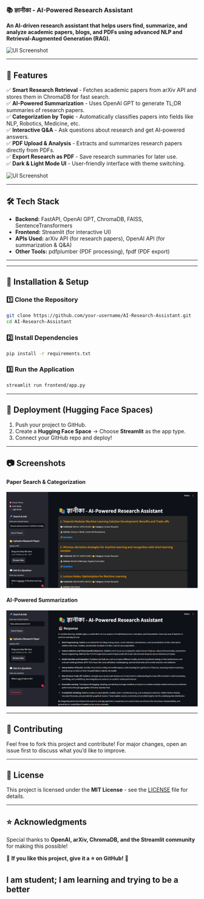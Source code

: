 ### 📚 ज्ञानीका - AI-Powered Research Assistant  

**An AI-driven research assistant that helps users find, summarize, and analyze academic papers, blogs, and PDFs using advanced NLP and Retrieval-Augmented Generation (RAG).**

![UI Screenshot](screenshots/ui_1.png)

---

## 🚀 Features

✅ **Smart Research Retrieval** - Fetches academic papers from arXiv API and stores them in ChromaDB for fast search.  
✅ **AI-Powered Summarization** - Uses OpenAI GPT to generate TL;DR summaries of research papers.  
✅ **Categorization by Topic** - Automatically classifies papers into fields like NLP, Robotics, Medicine, etc.  
✅ **Interactive Q&A** - Ask questions about research and get AI-powered answers.  
✅ **PDF Upload & Analysis** - Extracts and summarizes research papers directly from PDFs.  
✅ **Export Research as PDF** - Save research summaries for later use.  
✅ **Dark & Light Mode UI** - User-friendly interface with theme switching.  

![UI Screenshot](screenshots/ui_2.png)

---

## 🛠️ Tech Stack

- **Backend:** FastAPI, OpenAI GPT, ChromaDB, FAISS, SentenceTransformers  
- **Frontend:** Streamlit (for interactive UI)  
- **APIs Used:** arXiv API (for research papers), OpenAI API (for summarization & Q&A)  
- **Other Tools:** pdfplumber (PDF processing), fpdf (PDF export)  

---


---

## 🔧 Installation & Setup

### 1️⃣ Clone the Repository
```sh
git clone https://github.com/your-username/AI-Research-Assistant.git
cd AI-Research-Assistant
```

### 2️⃣ Install Dependencies
```sh
pip install -r requirements.txt
```

### 3️⃣ Run the Application
```sh
streamlit run frontend/app.py
```

---

## 🚀 Deployment (Hugging Face Spaces)
1. Push your project to GitHub.  
2. Create a **Hugging Face Space** → Choose **Streamlit** as the app type.  
3. Connect your GitHub repo and deploy!  

---

## 📷 Screenshots
#### **Paper Search & Categorization**
![Search & Categorization](screenshots/search_papers.png)

#### **AI-Powered Summarization**
![Summarization](screenshots/summarization.png)


---

## 🤝 Contributing
Feel free to fork this project and contribute! For major changes, open an issue first to discuss what you’d like to improve.

---

## 📝 License
This project is licensed under the **MIT License** - see the [LICENSE](LICENSE) file for details.

---

## ⭐ Acknowledgments
Special thanks to **OpenAI, arXiv, ChromaDB, and the Streamlit community** for making this possible!

📌 **If you like this project, give it a ⭐ on GitHub!** 🚀

## I am student; I am learning and trying to be a better 
